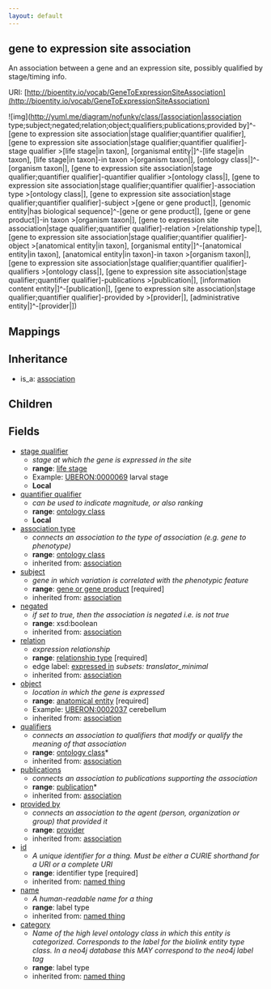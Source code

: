 ```yaml
---
layout: default
---
```


## gene to expression site association


An association between a gene and an expression site, possibly qualified by stage/timing info.

URI: [http://bioentity.io/vocab/GeneToExpressionSiteAssociation](http://bioentity.io/vocab/GeneToExpressionSiteAssociation)


![img](http://yuml.me/diagram/nofunky/class/[association|association type;subject;negated;relation;object;qualifiers;publications;provided by]^-[gene to expression site association|stage qualifier;quantifier qualifier], [gene to expression site association|stage qualifier;quantifier qualifier]-stage qualifier >[life stage|in taxon], [organismal entity|]^-[life stage|in taxon], [life stage|in taxon]-in taxon >[organism taxon|], [ontology class|]^-[organism taxon|], [gene to expression site association|stage qualifier;quantifier qualifier]-quantifier qualifier >[ontology class|], [gene to expression site association|stage qualifier;quantifier qualifier]-association type >[ontology class|], [gene to expression site association|stage qualifier;quantifier qualifier]-subject >[gene or gene product|], [genomic entity|has biological sequence]^-[gene or gene product|], [gene or gene product|]-in taxon >[organism taxon|], [gene to expression site association|stage qualifier;quantifier qualifier]-relation >[relationship type|], [gene to expression site association|stage qualifier;quantifier qualifier]-object >[anatomical entity|in taxon], [organismal entity|]^-[anatomical entity|in taxon], [anatomical entity|in taxon]-in taxon >[organism taxon|], [gene to expression site association|stage qualifier;quantifier qualifier]-qualifiers >[ontology class|], [gene to expression site association|stage qualifier;quantifier qualifier]-publications >[publication|], [information content entity|]^-[publication|], [gene to expression site association|stage qualifier;quantifier qualifier]-provided by >[provider|], [administrative entity|]^-[provider|])
## Mappings


## Inheritance

 *  is_a: [association](Association.html)

## Children



## Fields

 * [stage qualifier](stage_qualifier.html)
    * _stage at which the gene is expressed in the site_
    * __range__: [life stage](LifeStage.html)
    * Example: [UBERON:0000069](http://purl.obolibrary.org/obo/UBERON_0000069) larval stage
    * __Local__
 * [quantifier qualifier](quantifier_qualifier.html)
    * _can be used to indicate magnitude, or also ranking_
    * __range__: [ontology class](OntologyClass.html)
    * __Local__
 * [association type](association_type.html)
    * _connects an association to the type of association (e.g. gene to phenotype)_
    * __range__: [ontology class](OntologyClass.html)
    * inherited from: [association](Association.html)
 * [subject](subject.html)
    * _gene in which variation is correlated with the phenotypic feature_
    * __range__: [gene or gene product](GeneOrGeneProduct.html) [required]
    * inherited from: [association](Association.html)
 * [negated](negated.html)
    * _if set to true, then the association is negated i.e. is not true_
    * __range__: xsd:boolean
    * inherited from: [association](Association.html)
 * [relation](relation.html)
    * _expression relationship_
    * __range__: [relationship type](RelationshipType.html) [required]
    * edge label: [expressed in](expressed_in.html) *subsets: translator_minimal*
    * inherited from: [association](Association.html)
 * [object](object.html)
    * _location in which the gene is expressed_
    * __range__: [anatomical entity](AnatomicalEntity.html) [required]
    * Example: [UBERON:0002037](http://purl.obolibrary.org/obo/UBERON_0002037) cerebellum
    * inherited from: [association](Association.html)
 * [qualifiers](qualifiers.html)
    * _connects an association to qualifiers that modify or qualify the meaning of that association_
    * __range__: [ontology class](OntologyClass.html)*
    * inherited from: [association](Association.html)
 * [publications](publications.html)
    * _connects an association to publications supporting the association_
    * __range__: [publication](Publication.html)*
    * inherited from: [association](Association.html)
 * [provided by](provided_by.html)
    * _connects an association to the agent (person, organization or group) that provided it_
    * __range__: [provider](Provider.html)
    * inherited from: [association](Association.html)
 * [id](id.html)
    * _A unique identifier for a thing. Must be either a CURIE shorthand for a URI or a complete URI_
    * __range__: identifier type [required]
    * inherited from: [named thing](NamedThing.html)
 * [name](name.html)
    * _A human-readable name for a thing_
    * __range__: label type
    * inherited from: [named thing](NamedThing.html)
 * [category](category.html)
    * _Name of the high level ontology class in which this entity is categorized. Corresponds to the label for the biolink entity type class. In a neo4j database this MAY correspond to the neo4j label tag_
    * __range__: label type
    * inherited from: [named thing](NamedThing.html)
